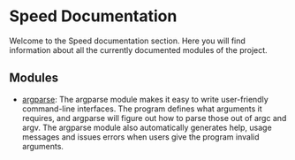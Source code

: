 # Speed Documentation

Welcome to the Speed documentation section. Here you will find information about all the 
currently documented modules of the project.

## Modules

- [argparse](speed/argparse.md): The argparse module makes it easy to write user-friendly 
command-line interfaces. The program defines what arguments it requires, and argparse will figure 
out how to parse those out of argc and argv. The argparse module also automatically generates help, 
usage messages and issues errors when users give the program invalid arguments.
